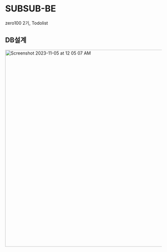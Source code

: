 # SUBSUB-BE
zero100 2기, Todolist

## DB설계
<img width="635" alt="Screenshot 2023-11-05 at 12 05 07 AM" src="https://github.com/Leets-Official/SUBSUB-BE/assets/136783693/5b1af89e-f902-4f1a-a739-9b2ee41cb745">
